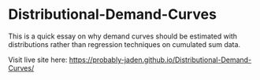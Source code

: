 # Distributional-Demand-Curves

This is a quick essay on why demand curves should be estimated with distributions rather than regression techniques on cumulated sum data.

Visit live site here: https://probably-jaden.github.io/Distributional-Demand-Curves/
